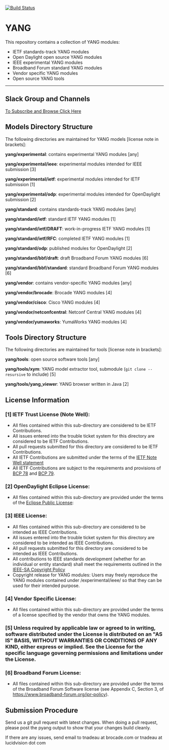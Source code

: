 [![Build Status](https://travis-ci.org/YangModels/yang.svg)](https://travis-ci.org/YangModels/yang)

YANG
=====

This repository contains a collection of YANG modules:

  * IETF standards-track YANG modules
  * Open Daylight open source YANG modules
  * IEEE experimental YANG modules
  * Broadband Forum standard YANG modules
  * Vendor specific YANG modules
  * Open source YANG tools

***
## Slack Group and Channels
 [To Subscribe and Browse Click Here](https://yangmodels.slack.com)

## Models Directory Structure

The following directories are maintained for YANG models [license note in brackets]:

  **yang/experimental**: contains experimental YANG modules [any]

  **yang/experimental/ieee**: experimental modules intended for IEEE submission [3]

  **yang/experimental/ietf**: experimental modules intended for IETF submission [1]

  **yang/experimental/odp**: experimental modules intended for OpenDaylight submission [2]

  **yang/standard**: contains standards-track YANG modules [any]

  **yang/standard/ietf**: standard IETF YANG modules [1]

  **yang/standard/ietf/DRAFT**: work-in-progress IETF YANG modules [1]

  **yang/standard/ietf/RFC**: completed IETF YANG modules [1]

  **yang/standard/odp**: published modules for OpenDaylight [2]

  **yang/standard/bbf/draft**: draft Broadband Forum YANG modules [6]

  **yang/standard/bbf/standard**: standard Broadband Forum YANG modules [6]

  **yang/vendor**: contains vendor-specific YANG modules [any]

  **yang/vendor/brocade**: Brocade YANG modules [4]
  
  **yang/vendor/cisco**: Cisco YANG modules [4] 

  **yang/vendor/netconfcentral**: Netconf Central YANG modules [4]

  **yang/vendor/yumaworks**: YumaWorks YANG modules [4]

## Tools Directory Structure

The following directories are maintained for tools [license note in brackets]:

  **yang/tools**: open source software tools [any]

  **yang/tools/xym**: YANG model extractor tool, submodule (```git clone --resursive``` to include) [5]

  **yang/tools/yang_viewer**: YANG browser written in Java [2]


## License Information

### [1] IETF Trust License  (Note Well):

   * All files contained within this sub-directory are considered to be IETF Contributions.
   * All issues entered into the trouble ticket system for this directory are considered to be IETF Contributions.
   * All pull requests submitted for this directory are considered to be IETF Contributions.
   * All IETF Contributions are submitted under the terms of the [IETF Note Well statement](http://www.ietf.org/about/note-well.html)
   * All IETF Contributions are subject to the requirements and provisions of [BCP 78](http://tools.ietf.org/rfc/bcp/bcp78.txt) and [BCP 79](http://tools.ietf.org/rfc/bcp/bcp79.txt).

### [2] OpenDaylight Eclipse License:

   * All files contained within this sub-directory are provided under the terms of the [Eclipse Public License](https://www.eclipse.org/legal/epl-v10.html):

### [3] IEEE License:

   * All files contained within this sub-directory are considered to be intended as IEEE Contributions.
   * All issues entered into the trouble ticket system for this directory are considered to be intended as IEEE Contributions.
   * All pull requests submitted for this directory are considered to be intended as IEEE Contributions.
   * All contributions to IEEE standards development (whether for an individual or entity standard) shall meet the requirements outlined in the [IEEE-SA Copyright Policy](https://standards.ieee.org/develop/policies/bylaws/sect6-7.html#7)
   * Copyright release for YANG modules: Users may freely reproduce the YANG modules contained under /experimental/ieee/ so that they can be used for their intended purpose.

### [4]  Vendor Specific License:

  * All files contained within this sub-directory are provided under the terms of a license specified by the vendor that owns the YANG modules.

### [5] Unless required by applicable law or agreed to in writing, software distributed under the License is distributed on an "AS IS" BASIS, WITHOUT WARRANTIES OR CONDITIONS OF ANY KIND, either express or implied. See the License for the specific language governing permissions and limitations under the License.

### [6] Broadband Forum License:

  * All files contained within this sub-directory are provided under the terms of the Broadband Forum Software license (see Appendix C, Section 3, of https://www.broadband-forum.org/ipr-policy).

## Submission Procedure

Send us a git pull request with latest changes. When doing a pull request, please post the pyang output to show that your changes build cleanly.

If there are any issues, send email to tnadeau at brocade.com or tnadeau at lucidvision dot com
